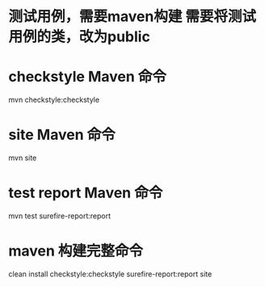 # 测试用例，需要maven构建 需要将测试用例的类，改为public

# checkstyle Maven 命令
mvn checkstyle:checkstyle
# site Maven 命令
mvn site
# test report Maven 命令
mvn test surefire-report:report

# maven 构建完整命令
clean install checkstyle:checkstyle surefire-report:report site 

